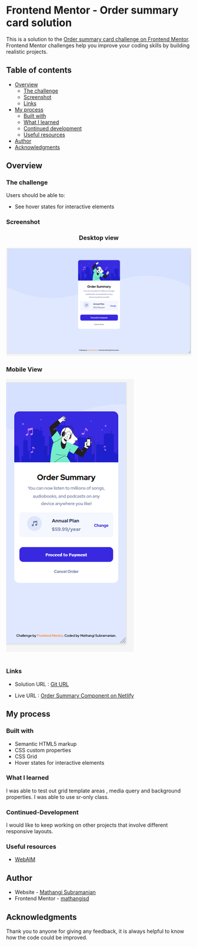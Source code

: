 # Frontend Mentor - Order summary card solution

This is a solution to the [Order summary card challenge on Frontend Mentor](https://www.frontendmentor.io/challenges/order-summary-component-QlPmajDUj). Frontend Mentor challenges help you improve your coding skills by building realistic projects. 


## Table of contents

- [Overview](#overview)
  - [The challenge](#the-challenge)
  - [Screenshot](#screenshot)
  - [Links](#links)
- [My process](#my-process)
  - [Built with](#built-with)
  - [What I learned](#what-i-learned)
  - [Continued development](#continued-development)
  - [Useful resources](#useful-resources)
- [Author](#author)
- [Acknowledgments](#acknowledgments)


## Overview
### The challenge

Users should be able to:

- See hover states for interactive elements

### Screenshot


### <p style="text-align: center;">Desktop view</p> 

![](./screenshot_ordersummary_desktop.png)


### <p style="text-align: left;">Mobile View</p> 

![](./screenshot_ordersummary_mobile.png)

# 
### Links

- Solution URL : [Git URL](https://github.com/mathangisd/order-summary-component.git)

- Live URL : [Order Summary Component on Netlify](https://nftpreview-msd.netlify.app/)


## My process
### Built with

- Semantic HTML5 markup
- CSS custom properties
- CSS Grid
- Hover states for interactive elements

### What I learned

I was able to test out grid template areas , media query and background properties. I was able to use sr-only class.

### Continued-Development
I would like to keep working on other projects that involve different responsive layouts.

### Useful resources

- [WebAIM](https://webaim.org/techniques/css/invisiblecontent/)


## Author
- Website - [Mathangi Subramanian](https://github.com/mathangisd)
- Frontend Mentor - [mathangisd](https://www.frontendmentor.io/profile/mathangisd)

## Acknowledgments
Thank you to anyone for giving any feedback, it is always helpful to know how the code could be improved.